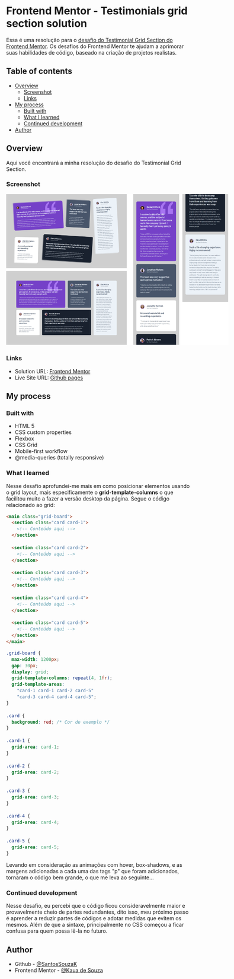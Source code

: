 # Frontend Mentor - Testimonials grid section solution

Essa é uma resolução para o [desafio do Testimonial Grid Section do Frontend Mentor](https://www.frontendmentor.io/challenges/testimonials-grid-section-Nnw6J7Un7). Os desafios do Frontend Mentor te ajudam a aprimorar suas habilidades de código, baseado na criação de projetos realistas.

## Table of contents

- [Overview](#overview)
  - [Screenshot](#screenshot)
  - [Links](#links)
- [My process](#my-process)
  - [Built with](#built-with)
  - [What I learned](#what-i-learned)
  - [Continued development](#continued-development)
- [Author](#author)

## Overview

Aqui você encontrará a minha resolução do desafio do Testimonial Grid Section.

### Screenshot

<img src="./screenshots/results-grid.png" style="max-width: 600px">

### Links

- Solution URL: [Frontend Mentor](#)
- Live Site URL: [Github pages](https://souzasantosk.github.io/Frontend-Mentor/Testimonials%20Grid%20Section/)

## My process

### Built with

- HTML 5
- CSS custom properties
- Flexbox
- CSS Grid
- Mobile-first workflow
- @media-queries (totally responsive)

### What I learned

Nesse desafio aprofundei-me mais em como posicionar elementos usando o grid layout, mais especificamente o **grid-template-columns** o que facilitou muito a fazer a versão desktop da página. Segue o código relacionado ao grid:

```html
<main class="grid-board">
  <section class="card card-1">
    <!-- Conteúdo aqui -->
  </section>

  <section class="card card-2">
    <!-- Conteúdo aqui -->
  </section>

  <section class="card card-3">
    <!-- Conteúdo aqui -->
  </section>

  <section class="card card-4">
    <!-- Conteúdo aqui -->
  </section>

  <section class="card card-5">
    <!-- Conteúdo aqui -->
  </section>
</main>
```

```css
.grid-board {
  max-width: 1200px;
  gap: 30px;
  display: grid;
  grid-template-columns: repeat(4, 1fr);
  grid-template-areas:
    "card-1 card-1 card-2 card-5"
    "card-3 card-4 card-4 card-5";
}

.card {
  background: red; /* Cor de exemplo */
}

.card-1 {
  grid-area: card-1;
}

.card-2 {
  grid-area: card-2;
}

.card-3 {
  grid-area: card-3;
}

.card-4 {
  grid-area: card-4;
}

.card-5 {
  grid-area: card-5;
}
```

Levando em consideração as animações com hover, box-shadows, e as margens adicionadas a cada uma das tags "p" que foram adicionados, tornaram o código bem grande, o que me leva ao seguinte...

### Continued development

Nesse desafio, eu percebi que o código ficou consideravelmente maior e provavelmente cheio de partes redundantes, dito isso, meu próximo passo é aprender a reduzir partes de códigos e adotar medidas que evitem os mesmos. Além de que a sintaxe, principalmente no CSS começou a ficar confusa para quem possa lê-la no futuro.

## Author

<!-- - Website - [@Kaua de Souza](#) -->

- Github - [@SantosSouzaK](https://github.com/SouzaSantosK)
- Frontend Mentor - [@Kaua de Souza](https://www.frontendmentor.io/profile/SouzaSantosK)
